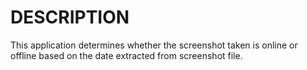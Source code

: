 # DESCRIPTION
This application determines whether the screenshot taken is online or
offline based on the date extracted from screenshot file.
